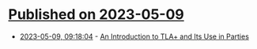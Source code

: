 # [Published on 2023-05-09](index.md)

* [2023-05-09, 09:18:04](https://lobste.rs/s/ry1gda/introduction_tla_its_use_parties) - [An Introduction to TLA+ and Its Use in Parties](https://www.innoq.com/en/articles/2023/04/an-introduction-to-tla/)
